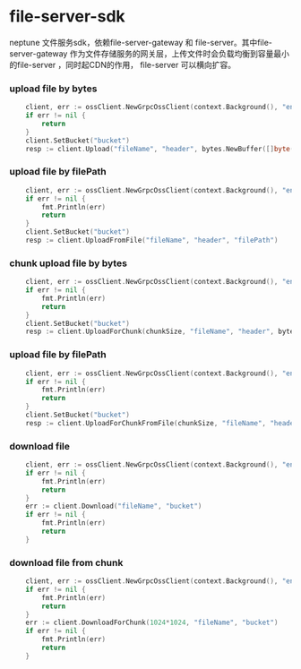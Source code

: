 # file-server-sdk
neptune 文件服务sdk，依赖file-server-gateway 和 file-server。其中file-server-gateway 作为文件存储服务的网关层，上传文件时会负载均衡到容量最小的file-server ，同时起CDN的作用， file-server 可以横向扩容。

### upload file by bytes
```go
    client, err := ossClient.NewGrpcOssClient(context.Background(), "endpoint", "")
    if err != nil {
    	return
    }
    client.SetBucket("bucket")
    resp := client.Upload("fileName", "header", bytes.NewBuffer([]byte("")))
```

### upload file by filePath
```go
    client, err := ossClient.NewGrpcOssClient(context.Background(), "endpoint", "")
    if err != nil {
        fmt.Println(err)
        return
    }
    client.SetBucket("bucket")
    resp := client.UploadFromFile("fileName", "header", "filePath")
```

### chunk upload file by bytes
```go
    client, err := ossClient.NewGrpcOssClient(context.Background(), "endpoint", "")
    if err != nil {
        fmt.Println(err)
        return
    }
    client.SetBucket("bucket")
    resp := client.UploadForChunk(chunkSize, "fileName", "header", bytes.NewBuffer([]byte("")))
```

### upload file by filePath
```go
    client, err := ossClient.NewGrpcOssClient(context.Background(), "endpoint", "")
    if err != nil {
        fmt.Println(err)
        return
    }
    client.SetBucket("bucket")
    resp := client.UploadForChunkFromFile(chunkSize, "fileName", "header", "filePath")
```

### download file
```go
    client, err := ossClient.NewGrpcOssClient(context.Background(), "endpoint", "")
    if err != nil {
        fmt.Println(err)
        return
    }
    err := client.Download("fileName", "bucket")
    if err != nil {
        fmt.Println(err)
        return
    }
```

### download file from chunk
```go
    client, err := ossClient.NewGrpcOssClient(context.Background(), "endpoint", "")
    if err != nil {
        fmt.Println(err)
        return
    }
    err := client.DownloadForChunk(1024*1024, "fileName", "bucket")
    if err != nil {
        fmt.Println(err)
        return
    }
```
